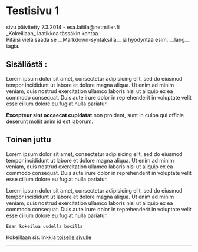 # Testisivu 1

<div class='paivitys'>
sivu päivitetty 7.3.2014 - esa.laitila@netmiller.fi
</div>

<div class='msg msg-warn'>
_Kokeillaan_ laatikkoa tässäkin kohtaa.<br>
Pitäisi vielä saada se __Markdown-syntaksilla__ ja hyödyntää esim. __lang__ tagia.
</div>


## Sisällöstä :

Lorem ipsum dolor sit amet, consectetur adipisicing elit, sed do eiusmod
tempor incididunt ut labore et dolore magna aliqua. Ut enim ad minim veniam,
quis nostrud exercitation ullamco laboris nisi ut aliquip ex ea commodo
consequat. Duis aute irure dolor in reprehenderit in voluptate velit esse
cillum dolore eu fugiat nulla pariatur.

__Excepteur sint occaecat cupidatat__ non proident, sunt in culpa qui officia deserunt mollit anim id est laborum.


## Toinen juttu

Lorem ipsum dolor sit amet, consectetur adipisicing elit, sed do eiusmod
tempor incididunt ut labore et dolore magna aliqua. Ut enim ad minim veniam,
quis nostrud exercitation ullamco laboris nisi ut aliquip ex ea commodo
consequat. Duis aute irure dolor in reprehenderit in voluptate velit esse
cillum dolore eu fugiat nulla pariatur.

Lorem ipsum dolor sit amet, consectetur adipisicing elit, sed do eiusmod
tempor incididunt ut labore et dolore magna aliqua. Ut enim ad minim veniam,
quis nostrud exercitation ullamco laboris nisi ut aliquip ex ea commodo
consequat. Duis aute irure dolor in reprehenderit in voluptate velit esse
cillum dolore eu fugiat nulla pariatur.

````box1
Esan kokeilua uudella boxilla
````

Kokeillaan sis.linkkiä [toiselle sivulle][1]

----

[1]: pages/test2.md
